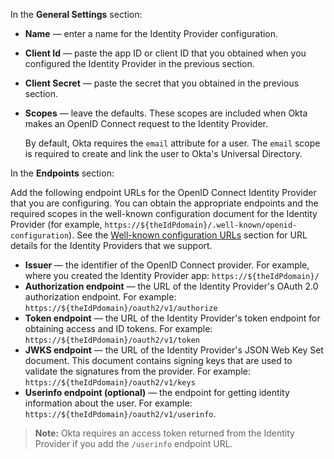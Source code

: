 In the **General Settings** section:

* **Name** &mdash; enter a name for the Identity Provider configuration.
* **Client Id** &mdash; paste the app ID or client ID that you obtained when you configured the Identity Provider in the <GuideLink link="../create-an-app-at-idp">previous section</GuideLink>.
* **Client Secret** &mdash; paste the secret that you obtained in the <GuideLink link="../create-an-app-at-idp">previous section</GuideLink>.
* **Scopes** &mdash; leave the defaults. These scopes are included when Okta makes an OpenID Connect request to the Identity Provider.

    By default, Okta requires the `email` attribute for a user. The `email` scope is required to create and link the user to Okta's Universal Directory.

In the **Endpoints** section:

Add the following endpoint URLs for the OpenID Connect Identity Provider that you are configuring. You can obtain the appropriate endpoints and the required scopes in the well-known configuration document for the Identity Provider (for example, `https://${theIdPdomain}/.well-known/openid-configuration`). See the [Well-known configuration URLs](/docs/guides/add-an-external-idp/openidconnect/configure-idp-in-okta/#well-known-configuration-urls) section for URL details for the Identity Providers that we support.

* **Issuer** &mdash; the identifier of the OpenID Connect provider. For example, where you created the Identity Provider app: `https://${theIdPdomain}/`
* **Authorization endpoint** &mdash; the URL of the Identity Provider's OAuth 2.0 authorization endpoint. For example: `https://${theIdPdomain}/oauth2/v1/authorize`
* **Token endpoint** &mdash; the URL of the Identity Provider's token endpoint for obtaining access and ID tokens. For example: `https://${theIdPdomain}/oauth2/v1/token`
* **JWKS endpoint** &mdash; the URL of the Identity Provider's JSON Web Key Set document. This document contains signing keys that are used to validate the signatures from the provider. For example: `https://${theIdPdomain}/oauth2/v1/keys`
* **Userinfo endpoint (optional)** &mdash; the endpoint for getting identity information about the user. For example: `https://${theIdPdomain}/oauth2/v1/userinfo`.

> **Note:** Okta requires an access token returned from the Identity Provider if you add the `/userinfo` endpoint URL.
